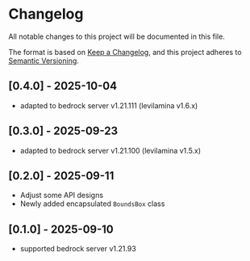 # Changelog

All notable changes to this project will be documented in this file.

The format is based on [Keep a Changelog](https://keepachangelog.com/en/1.0.0/),
and this project adheres to [Semantic Versioning](https://semver.org/spec/v2.0.0.html).

## [0.4.0] - 2025-10-04

- adapted to bedrock server v1.21.111 (levilamina v1.6.x)

## [0.3.0] - 2025-09-23

- adapted to bedrock server v1.21.100 (levilamina v1.5.x)

## [0.2.0] - 2025-09-11

- Adjust some API designs
- Newly added encapsulated `BoundsBox` class

## [0.1.0] - 2025-09-10

- supported bedrock server v1.21.93
